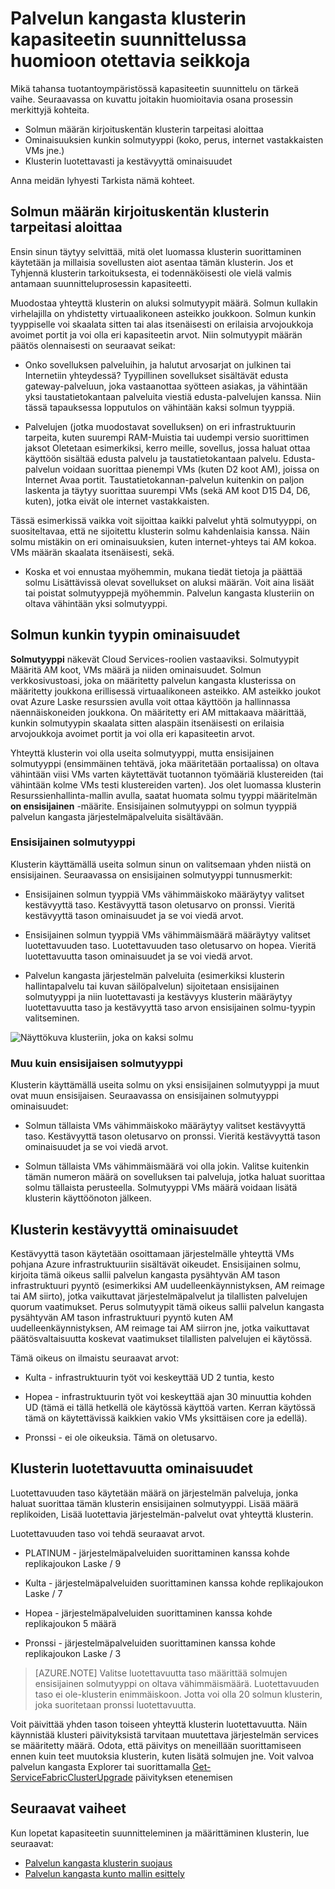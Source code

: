 <properties
   pageTitle="Palvelun kangasta klusterin kapasiteetin suunnittelu | Microsoft Azure"
   description="Palvelun kangasta klusterin kapasiteetti suunnittelussa huomioon otettavia seikkoja. Nodetypes, kestävyyttä ja luotettavuutta tasoa"
   services="service-fabric"
   documentationCenter=".net"
   authors="ChackDan"
   manager="timlt"
   editor=""/>

<tags
   ms.service="service-fabric"
   ms.devlang="dotnet"
   ms.topic="article"
   ms.tgt_pltfrm="na"
   ms.workload="na"
   ms.date="09/09/2016"
   ms.author="chackdan"/>


# <a name="service-fabric-cluster-capacity-planning-considerations"></a>Palvelun kangasta klusterin kapasiteetin suunnittelussa huomioon otettavia seikkoja

Mikä tahansa tuotantoympäristössä kapasiteetin suunnittelu on tärkeä vaihe. Seuraavassa on kuvattu joitakin huomioitavia osana prosessin merkittyjä kohteita.

- Solmun määrän kirjoituskentän klusterin tarpeitasi aloittaa
- Ominaisuuksien kunkin solmutyyppi (koko, perus, internet vastakkaisten VMs jne.)
- Klusterin luotettavasti ja kestävyyttä ominaisuudet

Anna meidän lyhyesti Tarkista nämä kohteet.

## <a name="the-number-of-node-types-your-cluster-needs-to-start-out-with"></a>Solmun määrän kirjoituskentän klusterin tarpeitasi aloittaa

Ensin sinun täytyy selvittää, mitä olet luomassa klusterin suorittaminen käytetään ja millaisia sovellusten aiot asentaa tämän klusterin. Jos et Tyhjennä klusterin tarkoituksesta, ei todennäköisesti ole vielä valmis antamaan suunnitteluprosessin kapasiteetti.

Muodostaa yhteyttä klusterin on aluksi solmutyypit määrä.  Solmun kullakin virhelajilla on yhdistetty virtuaalikoneen asteikko joukkoon. Solmun kunkin tyyppiselle voi skaalata sitten tai alas itsenäisesti on erilaisia arvojoukkoja avoimet portit ja voi olla eri kapasiteetin arvot. Niin solmutyypit määrän päätös olennaisesti on seuraavat seikat:

- Onko sovelluksen palveluihin, ja halutut arvosarjat on julkinen tai Internetiin yhteydessä? Tyypillinen sovellukset sisältävät edusta gateway-palveluun, joka vastaanottaa syötteen asiakas, ja vähintään yksi taustatietokantaan palveluita viestiä edusta-palvelujen kanssa. Niin tässä tapauksessa lopputulos on vähintään kaksi solmun tyyppiä.

- Palvelujen (jotka muodostavat sovelluksen) on eri infrastruktuurin tarpeita, kuten suurempi RAM-Muistia tai uudempi versio suorittimen jaksot Oletetaan esimerkiksi, kerro meille, sovellus, jossa haluat ottaa käyttöön sisältää edusta palvelu ja taustatietokantaan palvelu. Edusta-palvelun voidaan suorittaa pienempi VMs (kuten D2 koot AM), joissa on Internet Avaa portit.  Taustatietokannan-palvelun kuitenkin on paljon laskenta ja täytyy suorittaa suurempi VMs (sekä AM koot D15 D4, D6, kuten), jotka eivät ole internet vastakkaisten.

 Tässä esimerkissä vaikka voit sijoittaa kaikki palvelut yhtä solmutyyppi, on suositeltavaa, että ne sijoitettu klusterin solmu kahdenlaisia kanssa.  Näin solmu mistäkin on eri ominaisuuksien, kuten internet-yhteys tai AM kokoa. VMs määrän skaalata itsenäisesti, sekä.  

- Koska et voi ennustaa myöhemmin, mukana tiedät tietoja ja päättää solmu Lisättävissä olevat sovellukset on aluksi määrän. Voit aina lisäät tai poistat solmutyyppejä myöhemmin. Palvelun kangasta klusteriin on oltava vähintään yksi solmutyyppi.

## <a name="the-properties-of-each-node-type"></a>Solmun kunkin tyypin ominaisuudet

**Solmutyyppi** näkevät Cloud Services-roolien vastaaviksi. Solmutyypit Määritä AM koot, VMs määrä ja niiden ominaisuudet. Solmun verkkosivustoasi, joka on määritetty palvelun kangasta klusterissa on määritetty joukkona erillisessä virtuaalikoneen asteikko. AM asteikko joukot ovat Azure Laske resurssien avulla voit ottaa käyttöön ja hallinnassa näennäiskoneiden joukkona. On määritetty eri AM mittakaava määrittää, kunkin solmutyypin skaalata sitten alaspäin itsenäisesti on erilaisia arvojoukkoja avoimet portit ja voi olla eri kapasiteetin arvot.

Yhteyttä klusterin voi olla useita solmutyyppi, mutta ensisijainen solmutyyppi (ensimmäinen tehtävä, joka määritetään portaalissa) on oltava vähintään viisi VMs varten käytettävät tuotannon työmääriä klustereiden (tai vähintään kolme VMs testi klustereiden varten). Jos olet luomassa klusterin Resurssienhallinta-mallin avulla, saatat huomata solmu tyyppi määritelmän **on ensisijainen** -määrite. Ensisijainen solmutyyppi on solmun tyyppiä palvelun kangasta järjestelmäpalveluita sisältävään.  

### <a name="primary-node-type"></a>Ensisijainen solmutyyppi
Klusterin käyttämällä useita solmun sinun on valitsemaan yhden niistä on ensisijainen. Seuraavassa on ensisijainen solmutyyppi tunnusmerkit:

- Ensisijainen solmun tyyppiä VMs vähimmäiskoko määräytyy valitset kestävyyttä taso. Kestävyyttä tason oletusarvo on pronssi. Vieritä kestävyyttä tason ominaisuudet ja se voi viedä arvot.  

- Ensisijainen solmun tyyppiä VMs vähimmäismäärä määräytyy valitset luotettavuuden taso. Luotettavuuden taso oletusarvo on hopea. Vieritä luotettavuutta tason ominaisuudet ja se voi viedä arvot.

- Palvelun kangasta järjestelmän palveluita (esimerkiksi klusterin hallintapalvelu tai kuvan säilöpalvelun) sijoitetaan ensisijainen solmutyyppi ja niin luotettavasti ja kestävyys klusterin määräytyy luotettavuutta taso ja kestävyyttä taso arvon ensisijainen solmu-tyypin valitseminen.

![Näyttökuva klusteriin, joka on kaksi solmu ][SystemServices]


### <a name="non-primary-node-type"></a>Muu kuin ensisijaisen solmutyyppi
Klusterin käyttämällä useita solmu on yksi ensisijainen solmutyyppi ja muut ovat muun ensisijaisen. Seuraavassa on ensisijainen solmutyyppi ominaisuudet:

- Solmun tällaista VMs vähimmäiskoko määräytyy valitset kestävyyttä taso. Kestävyyttä tason oletusarvo on pronssi. Vieritä kestävyyttä tason ominaisuudet ja se voi viedä arvot.  

- Solmun tällaista VMs vähimmäismäärä voi olla jokin. Valitse kuitenkin tämän numeron määrä on sovelluksen tai palveluja, jotka haluat suorittaa solmu tällaista perusteella. Solmutyyppi VMs määrä voidaan lisätä klusterin käyttöönoton jälkeen.


## <a name="the-durability-characteristics-of-the-cluster"></a>Klusterin kestävyyttä ominaisuudet

Kestävyyttä tason käytetään osoittamaan järjestelmälle yhteyttä VMs pohjana Azure infrastruktuuriin sisältävät oikeudet. Ensisijainen solmu, kirjoita tämä oikeus sallii palvelun kangasta pysähtyvän AM tason infrastruktuuri pyyntö (esimerkiksi AM uudelleenkäynnistyksen, AM reimage tai AM siirto), jotka vaikuttavat järjestelmäpalvelut ja tilallisten palvelujen quorum vaatimukset. Perus solmutyypit tämä oikeus sallii palvelun kangasta pysähtyvän AM tason infrastruktuuri pyyntö kuten AM uudelleenkäynnistyksen, AM reimage tai AM siirron jne, jotka vaikuttavat päätösvaltaisuutta koskevat vaatimukset tilallisten palvelujen ei käytössä.

Tämä oikeus on ilmaistu seuraavat arvot:

- Kulta - infrastruktuurin työt voi keskeyttää UD 2 tuntia, kesto

- Hopea - infrastruktuurin työt voi keskeyttää ajan 30 minuuttia kohden UD (tämä ei tällä hetkellä ole käytössä käyttöä varten. Kerran käytössä tämä on käytettävissä kaikkien vakio VMs yksittäisen core ja edellä).

- Pronssi - ei ole oikeuksia. Tämä on oletusarvo.

## <a name="the-reliability-characteristics-of-the-cluster"></a>Klusterin luotettavuutta ominaisuudet

Luotettavuuden taso käytetään määrä on järjestelmän palveluja, jonka haluat suorittaa tämän klusterin ensisijainen solmutyyppi. Lisää määrä replikoiden, Lisää luotettavia järjestelmän-palvelut ovat yhteyttä klusterin.  

Luotettavuuden taso voi tehdä seuraavat arvot.

- PLATINUM - järjestelmäpalveluiden suorittaminen kanssa kohde replikajoukon Laske / 9

- Kulta - järjestelmäpalveluiden suorittaminen kanssa kohde replikajoukon Laske / 7

- Hopea - järjestelmäpalveluiden suorittaminen kanssa kohde replikajoukon 5 määrä

- Pronssi - järjestelmäpalveluiden suorittaminen kanssa kohde replikajoukon Laske / 3

>[AZURE.NOTE] Valitse luotettavuutta taso määrittää solmujen ensisijainen solmutyyppi on oltava vähimmäismäärä. Luotettavuuden taso ei ole-klusterin enimmäiskoon. Jotta voi olla 20 solmun klusterin, joka suoritetaan pronssi luotettavuutta.

 Voit päivittää yhden tason toiseen yhteyttä klusterin luotettavuutta. Näin käynnistää klusteri päivityksistä tarvitaan muutettava järjestelmän services se määritetty määrä. Odota, että päivitys on meneillään suorittamiseen ennen kuin teet muutoksia klusterin, kuten lisätä solmujen jne.  Voit valvoa palvelun kangasta Explorer tai suorittamalla [Get-ServiceFabricClusterUpgrade](https://msdn.microsoft.com/library/mt126012.aspx) päivityksen etenemisen

<!--Every topic should have next steps and links to the next logical set of content to keep the customer engaged-->
## <a name="next-steps"></a>Seuraavat vaiheet

Kun lopetat kapasiteetin suunnitteleminen ja määrittäminen klusterin, lue seuraavat:
- [Palvelun kangasta klusterin suojaus](service-fabric-cluster-security.md)
- [Palvelun kangasta kunto mallin esittely](service-fabric-health-introduction.md)

<!--Image references-->
[SystemServices]: ./media/service-fabric-cluster-capacity/SystemServices.png

